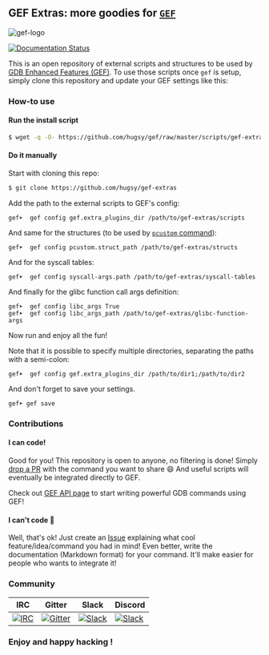 ## GEF Extras: more goodies for [`GEF`](https://github.com/hugsy/gef) ##

![gef-logo](https://camo.githubusercontent.com/695432d57b3a21a250f81ed5e323658239b8bf25/68747470733a2f2f692e696d6775722e636f6d2f763350557150782e706e67)


[![Documentation Status](https://readthedocs.org/projects/gef-extras/badge/?version=latest&token=05e48c43fba3df26ad1ccf33353180e4b515681b727e2f3011013a915f953084)](https://gef-extras.readthedocs.io/en/latest/?badge=latest)


This is an open repository of external scripts and structures to be used by [GDB Enhanced Features (GEF)](https://github.com/hugsy/gef). To use those scripts once `gef` is setup, simply clone this repository and update your GEF settings like this:


### How-to use ###

#### Run the install script ####
```bash
$ wget -q -O- https://github.com/hugsy/gef/raw/master/scripts/gef-extras.sh | sh
```

#### Do it manually ####

Start with cloning this repo:
```bash
$ git clone https://github.com/hugsy/gef-extras
```

Add the path to the external scripts to GEF's config:
```
gef➤  gef config gef.extra_plugins_dir /path/to/gef-extras/scripts
```

And same for the structures (to be used by [`pcustom` command](https://gef.readthedocs.io/en/master/commands/pcustom/)):
```
gef➤  gef config pcustom.struct_path /path/to/gef-extras/structs
```

And for the syscall tables:
```
gef➤  gef config syscall-args.path /path/to/gef-extras/syscall-tables
```

And finally for the glibc function call args definition:
```
gef➤  gef config libc_args True
gef➤  gef config libc_args_path /path/to/gef-extras/glibc-function-args
```

Now run and enjoy all the fun!


Note that it is possible to specify multiple directories, separating the paths with
a semi-colon:

```
gef➤  gef config gef.extra_plugins_dir /path/to/dir1;/path/to/dir2
```

And don't forget to save your settings.

```
gef➤ gef save
```


### Contributions ###

#### I can code! ####

Good for you! This repository is open to anyone, no filtering is done! Simply [drop a PR](https://github.com/hugsy/gef-scripts/pulls) with the command you want to share :smile: And useful scripts will eventually be integrated directly to GEF.

Check out [GEF API page](https://gef.readthedocs.io/en/latest/api/) to start writing powerful GDB commands using GEF!


#### I can't code 🤔 ####

Well, that's ok! Just create an [Issue](https://github.com/hugsy/gef-extras/issues)
explaining what cool feature/idea/command you had in mind! Even better, write
the documentation (Markdown format) for your command. It'll make easier for
people who wants to integrate it!


### Community ###

| IRC                                                                                                                     | Gitter                                                                                                                                                   | Slack                                                                                         | Discord                                                                                                                                 |
| ----------------------------------------------------------------------------------------------------------------------- | -------------------------------------------------------------------------------------------------------------------------------------------------------- | --------------------------------------------------------------------------------------------- | --------------------------------------------------------------------------------------------------------------------------------------- |
| [![IRC](https://img.shields.io/badge/freenode-%23%23gef-yellowgreen.svg)](https://webchat.freenode.net/?channels=##gef) | [![Gitter](https://badges.gitter.im/gdb-gef/community.svg)](https://gitter.im/gdb-gef/community?utm_source=badge&utm_medium=badge&utm_campaign=pr-badge) | [![Slack](https://img.shields.io/badge/Slack-GDB--GEF-blueviolet)](https://gdb-gef.slack.com) | [![Slack](https://img.shields.io/badge/Discord-GDB--GEF-yellow)](https://discordapp.com/channels/705160148813086841/705160148813086843) |


### Enjoy and happy hacking ! ###
